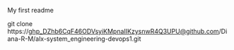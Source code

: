 My first readme

git clone https://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@github.com/Diana-R-M/alx-system_engineering-devops1.git
